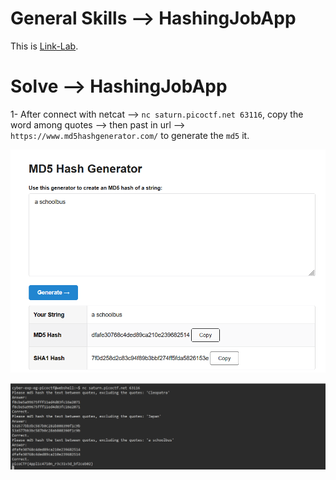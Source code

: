 # General Skills --> HashingJobApp
This is [Link-Lab](https://play.picoctf.org/practice/challenge/243?category=5&page=2).
# Solve --> HashingJobApp
1- After connect with netcat --> `nc saturn.picoctf.net 63116`, copy the word among quotes --> then past in url --> `https://www.md5hashgenerator.com/` to generate the `md5` it.
<br />

![0.1](screenshots/0.1.png)
<br />

![0](screenshots/0.png)
<br />